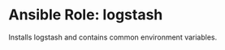 Ansible Role: logstash
===========================

Installs logstash and contains common environment variables.
